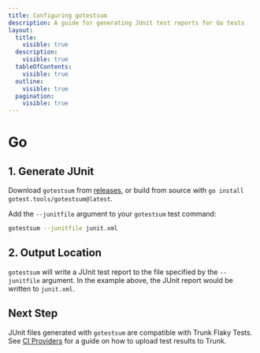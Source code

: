 ```yaml
---
title: Configuring gotestsum
description: A guide for generating JUnit test reports for Go tests
layout:
  title:
    visible: true
  description:
    visible: true
  tableOfContents:
    visible: true
  outline:
    visible: true
  pagination:
    visible: true
---
```


# Go

## 1. Generate JUnit

Download `gotestsum` from [releases](https://github.com/gotestyourself/gotestsum/releases), or build from source with `go install gotest.tools/gotestsum@latest`.

Add the `--junitfile` argument to your `gotestsum` test command:

```bash
gotestsum --junitfile junit.xml
```

## 2. Output Location

`gotestsum` will write a JUnit test report to the file specified by the `--junitfile` argument. In the example above, the JUnit report would be written to `junit.xml`.

## Next Step

JUnit files generated with `gotestsum` are compatible with Trunk Flaky Tests. See [CI Providers](https://docs.trunk.io/flaky-tests/get-started/ci-providers) for a guide on how to upload test results to Trunk.
